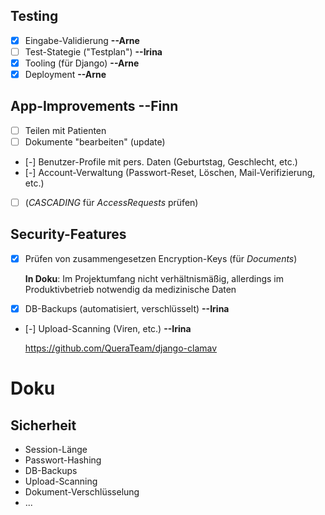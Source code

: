 ## Testing

* [x] Eingabe-Validierung **--Arne**
* [ ] Test-Stategie ("Testplan") **--Irina**
* [x] Tooling (für Django) **--Arne**
* [x] Deployment **--Arne**

## App-Improvements **--Finn**

* [ ] Teilen mit Patienten
* [ ] Dokumente "bearbeiten" (update)
* [-] Benutzer-Profile mit pers. Daten (Geburtstag, Geschlecht, etc.)
* [-] Account-Verwaltung (Passwort-Reset, Löschen, Mail-Verifizierung, etc.)
* [ ] (*CASCADING* für *AccessRequests* prüfen)

## Security-Features

* [x] Prüfen von zusammengesetzen Encryption-Keys (für *Documents*)

    **In Doku**: Im Projektumfang nicht verhältnismäßig, allerdings im Produktivbetrieb notwendig da medizinische Daten

* [x] DB-Backups (automatisiert, verschlüsselt) **--Irina**
* [-] Upload-Scanning (Viren, etc.) **--Irina**

    <https://github.com/QueraTeam/django-clamav>

# Doku

## Sicherheit

* Session-Länge
* Passwort-Hashing
* DB-Backups
* Upload-Scanning
* Dokument-Verschlüsselung
* ...
